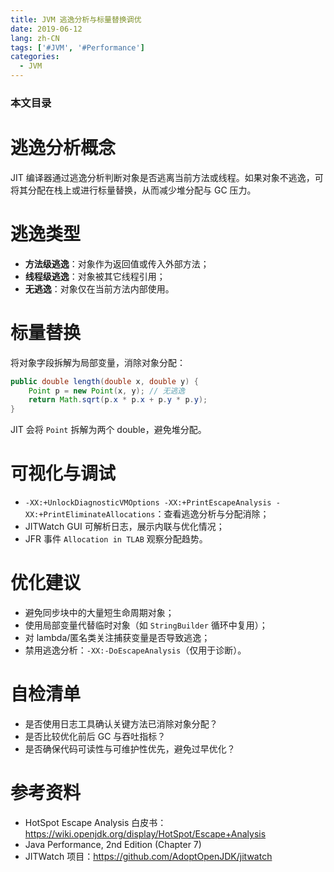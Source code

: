 ```yaml
---
title: JVM 逃逸分析与标量替换调优
date: 2019-06-12
lang: zh-CN
tags: ['#JVM', '#Performance']
categories:
  - JVM
---
```


### 本文目录
<!-- toc -->

# 逃逸分析概念
JIT 编译器通过逃逸分析判断对象是否逃离当前方法或线程。如果对象不逃逸，可将其分配在栈上或进行标量替换，从而减少堆分配与 GC 压力。

# 逃逸类型
- **方法级逃逸**：对象作为返回值或传入外部方法；
- **线程级逃逸**：对象被其它线程引用；
- **无逃逸**：对象仅在当前方法内部使用。

# 标量替换
将对象字段拆解为局部变量，消除对象分配：
```java
public double length(double x, double y) {
    Point p = new Point(x, y); // 无逃逸
    return Math.sqrt(p.x * p.x + p.y * p.y);
}
```
JIT 会将 `Point` 拆解为两个 double，避免堆分配。

# 可视化与调试
- `-XX:+UnlockDiagnosticVMOptions -XX:+PrintEscapeAnalysis -XX:+PrintEliminateAllocations`：查看逃逸分析与分配消除；
- JITWatch GUI 可解析日志，展示内联与优化情况；
- JFR 事件 `Allocation in TLAB` 观察分配趋势。

# 优化建议
- 避免同步块中的大量短生命周期对象；
- 使用局部变量代替临时对象（如 `StringBuilder` 循环中复用）；
- 对 lambda/匿名类关注捕获变量是否导致逃逸；
- 禁用逃逸分析：`-XX:-DoEscapeAnalysis`（仅用于诊断）。

# 自检清单
- 是否使用日志工具确认关键方法已消除对象分配？
- 是否比较优化前后 GC 与吞吐指标？
- 是否确保代码可读性与可维护性优先，避免过早优化？

# 参考资料
- HotSpot Escape Analysis 白皮书：https://wiki.openjdk.org/display/HotSpot/Escape+Analysis
- Java Performance, 2nd Edition (Chapter 7)
- JITWatch 项目：https://github.com/AdoptOpenJDK/jitwatch
